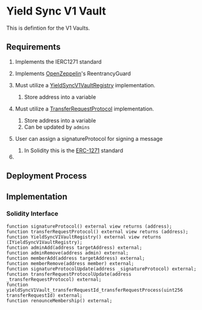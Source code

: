 # Yield Sync V1 Vault

This is defintion for the V1 Vaults.

## Requirements

1. Implements the IERC1271 standard

2. Implements [OpenZeppelin](https://www.openzeppelin.com/)'s ReentrancyGuard

3. Must utilize a [YieldSyncV1VaultRegistry](./V1VaultRegistry.md) implementation.
	1. Store address into a variable
	
4. Must utilize a [TransferRequestProtocol](./TransferRequestProtocol.md) implementation.
	1. Store address into a variable
	2. Can be updated by `admins`

5. User can assign a signatureProtocol for signing a message
	1. In Solidity this is the [ERC-1271](https://eips.ethereum.org/EIPS/eip-1271) standard 

6. 

## Deployment Process

## Implementation

### Solidity Interface

```solidity
function signatureProtocol() external view returns (address);
function transferRequestProtocol() external view returns (address);
function YieldSyncV1VaultRegistry() external view returns (IYieldSyncV1VaultRegistry);
function adminAdd(address targetAddress) external;
function adminRemove(address admin) external;
function memberAdd(address targetAddress) external;
function memberRemove(address member) external;
function signatureProtocolUpdate(address _signatureProtocol) external;
function transferRequestProtocolUpdate(address _transferRequestProtocol) external;
function yieldSyncV1Vault_transferRequestId_transferRequestProcess(uint256 transferRequestId) external;
function renounceMembership() external;
```
